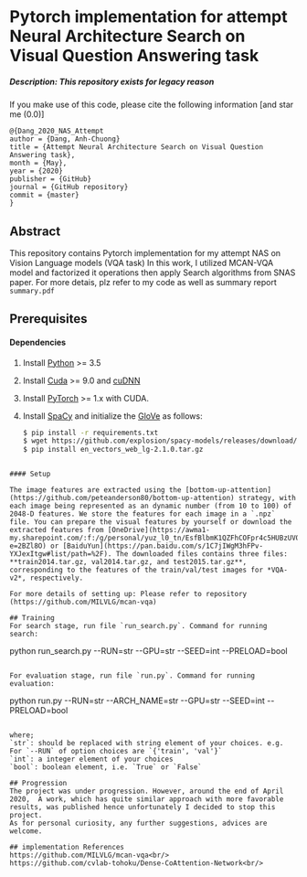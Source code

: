 # Pytorch implementation for attempt Neural Architecture Search on Visual Question Answering task

##### *Description*: This repository exists for legacy reason

If you make use of this code, please cite the following information [and star me (0.0)]
```
@{Dang_2020_NAS_Attempt
author = {Dang, Anh-Chuong}
title = {Attempt Neural Architecture Search on Visual Question Answering task},
month = {May},
year = {2020}
publisher = {GitHub}
journal = {GitHub repository}
commit = {master}
}
```

## Abstract
This repository contains Pytorch implementation for my attempt NAS on Vision Language models (VQA task)
In this work, I utilized MCAN-VQA model and factorized it operations then apply Search algorithms from SNAS paper.
For more detais, plz refer to my code as well as summary report `summary.pdf`

## Prerequisites

#### Dependencies

1. Install [Python](https://www.python.org/downloads/) >= 3.5
2. Install [Cuda](https://developer.nvidia.com/cuda-toolkit) >= 9.0 and [cuDNN](https://developer.nvidia.com/cudnn)
3. Install [PyTorch](http://pytorch.org/) >= 1.x with CUDA.
4. Install [SpaCy](https://spacy.io/) and initialize the [GloVe](https://github.com/explosion/spacy-models/releases/download/en_vectors_web_lg-2.1.0/en_vectors_web_lg-2.1.0.tar.gz) as follows:

	```bash
	$ pip install -r requirements.txt
	$ wget https://github.com/explosion/spacy-models/releases/download/en_vectors_web_lg-2.1.0/en_vectors_web_lg-2.1.0.tar.gz -O en_vectors_web_lg-2.1.0.tar.gz
	$ pip install en_vectors_web_lg-2.1.0.tar.gz
  ```

#### Setup

 The image features are extracted using the [bottom-up-attention](https://github.com/peteanderson80/bottom-up-attention) strategy, with each image being represented as an dynamic number (from 10 to 100) of 2048-D features. We store the features for each image in a `.npz` file. You can prepare the visual features by yourself or download the extracted features from [OneDrive](https://awma1-my.sharepoint.com/:f:/g/personal/yuz_l0_tn/EsfBlbmK1QZFhCOFpr4c5HUBzUV0aH2h1McnPG1jWAxytQ?e=2BZl8O) or [BaiduYun](https://pan.baidu.com/s/1C7jIWgM3hFPv-YXJexItgw#list/path=%2F). The downloaded files contains three files: **train2014.tar.gz, val2014.tar.gz, and test2015.tar.gz**, corresponding to the features of the train/val/test images for *VQA-v2*, respectively.

For more details of setting up: Please refer to repository (https://github.com/MILVLG/mcan-vqa)

## Training
For search stage, run file `run_search.py`. Command for running search:
```
python run_search.py --RUN=str --GPU=str --SEED=int --PRELOAD=bool
```

For evaluation stage, run file `run.py`. Command for running evaluation:
```
python run.py --RUN=str --ARCH_NAME=str --GPU=str --SEED=int --PRELOAD=bool
```

where;
`str`: should be replaced with string element of your choices. e.g. For `--RUN` of option choices are `{'train', 'val'}`
`int`: a integer element of your choices
`bool`: boolean element, i.e. `True` or `False`

## Progression
The project was under progression. However, around the end of April 2020,  A work, which has quite similar approach with more favorable results, was published hence unfortunately I decided to stop this project.
As for personal curiosity, any further suggestions, advices are welcome.

## implementation References
https://github.com/MILVLG/mcan-vqa<br/>
https://github.com/cvlab-tohoku/Dense-CoAttention-Network<br/>

